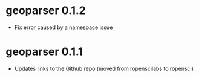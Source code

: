 # geoparser 0.1.2

* Fix error caused by a namespace issue

# geoparser 0.1.1

* Updates links to the Github repo (moved from ropenscilabs to ropensci)
